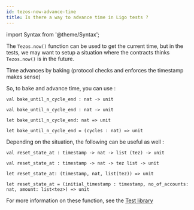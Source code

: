 ```yaml
---
id: tezos-now-advance-time
title: Is there a way to advance time in Ligo tests ?
---
```


import Syntax from '@theme/Syntax';

The `Tezos.now()` function can be used to get the current time, but in the tests,
we may want to setup a situation where the contracts thinks `Tezos.now()` is in the future.

Time advances by baking (protocol checks and enforces the timestamp makes sense)

So, to bake and advance time, you can use :
<Syntax syntax="pascaligo">

```pascaligo
val bake_until_n_cycle_end : nat -> unit
```

</Syntax>
<Syntax syntax="cameligo">

```cameligo
val bake_until_n_cycle_end : nat -> unit
```

</Syntax>
<Syntax syntax="reasonligo">

```reasonligo
let bake_until_n_cycle_end: nat => unit
```

</Syntax>
<Syntax syntax="jsligo">

```jsligo
let bake_until_n_cycle_end = (cycles : nat) => unit
```

</Syntax>


Depending on the situation, the following can be useful as well :
<Syntax syntax="pascaligo">

```pascaligo
val reset_state_at : timestamp -> nat -> list (tez) -> unit
```

</Syntax>
<Syntax syntax="cameligo">

```cameligo
val reset_state_at : timestamp -> nat -> tez list -> unit
```

</Syntax>
<Syntax syntax="reasonligo">

```reasonligo
let reset_state_at: (timestamp, nat, list(tez)) => unit
```

</Syntax>
<Syntax syntax="jsligo">

```jsligo
let reset_state_at = (initial_timestamp : timestamp, no_of_accounts: nat, amount: list<tez>) => unit
```

</Syntax>


For more information on these function, see the [Test library](../reference/test.md)